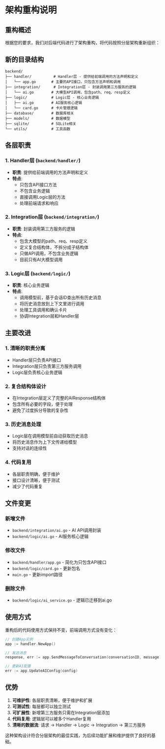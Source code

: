 # 架构重构说明

## 重构概述

根据您的要求，我们对后端代码进行了架构重构，将代码按照分层架构重新组织：

## 新的目录结构

```
backend/
├── handler/          # Handler层 - 提供给前端调用的方法声明和定义
│   └── app.go       # 主要的API接口，只包含方法声明和调用
├── integration/      # Integration层 - 封装调用第三方服务的逻辑
│   └── ai.go        # 大模型API调用，包含path、req、resp定义
├── logic/           # Logic层 - 核心业务逻辑
│   ├── ai.go        # AI服务核心逻辑
│   └── card.go      # 卡片管理逻辑
├── database/        # 数据库相关
├── models/          # 数据模型
├── sqlite/          # SQLite相关
└── utils/           # 工具函数
```

## 各层职责

### 1. Handler层 (`backend/handler/`)
- **职责**: 提供给前端调用的方法声明和定义
- **特点**: 
  - 只包含API接口方法
  - 不包含业务逻辑
  - 直接调用Logic层的方法
  - 处理前端请求和响应

### 2. Integration层 (`backend/integration/`)
- **职责**: 封装调用第三方服务的逻辑
- **特点**:
  - 包含大模型的path、req、resp定义
  - 定义复合结构体，不拆分成子结构体
  - 只做API调用，不包含业务逻辑
  - 目前只有AI大模型调用

### 3. Logic层 (`backend/logic/`)
- **职责**: 核心业务逻辑
- **特点**:
  - 调用模型前，基于会话ID查出所有历史消息
  - 将历史消息放到上下文里进行调用
  - 处理工具调用和确认卡片
  - 协调Integration层和Handler层

## 主要改进

### 1. 清晰的职责分离
- Handler层只负责API接口
- Integration层只负责第三方服务调用
- Logic层负责核心业务逻辑

### 2. 复合结构体设计
- 在Integration层定义了完整的AIResponse结构体
- 包含所有必要的字段，便于处理
- 避免了过度拆分导致的复杂性

### 3. 历史消息处理
- Logic层在调用模型前自动获取历史消息
- 将历史消息作为上下文传递给模型
- 支持对话的连续性

### 4. 代码复用
- 各层职责明确，便于维护
- 接口设计清晰，便于测试
- 减少了代码重复

## 文件变更

### 新增文件
- `backend/integration/ai.go` - AI API调用封装
- `backend/logic/ai.go` - AI服务核心逻辑

### 修改文件
- `backend/handler/app.go` - 简化为只包含API接口
- `backend/logic/card.go` - 更新包名
- `main.go` - 更新import路径

### 删除文件
- `backend/logic/ai_service.go` - 逻辑已迁移到ai.go

## 使用方式

重构后的代码使用方式保持不变，前端调用方式没有变化：

```go
// 创建App实例
app := handler.NewApp()

// 发送消息
response, err := app.SendMessageToConversation(conversationID, message)

// 更新AI配置
err := app.UpdateAIConfig(config)
```

## 优势

1. **可维护性**: 各层职责清晰，便于维护和扩展
2. **可测试性**: 每层都可以独立测试
3. **可扩展性**: 新增第三方服务只需在Integration层添加
4. **代码复用**: 逻辑层可以被多个Handler复用
5. **清晰的数据流**: 请求 → Handler → Logic → Integration → 第三方服务

这种架构设计符合分层架构的最佳实践，为后续功能扩展和维护提供了良好的基础。
